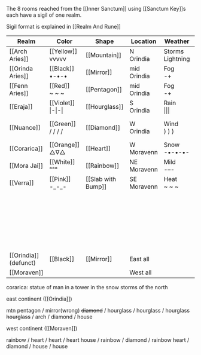 
The 8 rooms reached from the [[Inner Sanctum]] using [[Sanctum Key]]s each have a sigil of one realm.

Sigil format is explained in [[Realm And Rune]]

| Realm                    | Color                  | Shape              | Location       | Weather             | Transport                  | Mote                  |
| ------------------------ | ---------------------- | ------------------ | -------------- | ------------------- | -------------------------- | --------------------- |
| [[Arch Aries]]           | [[Yellow]]<br>vvvvv    | [[Mountain]]       | N<br>Orindia   | Storms<br>Lightning | Trains<br>3 spokes         | Industrial<br>◘       |
| [[Orinda Aries]]         | [[Black]]<br>•-•-•     | [[Mirror]]         | mid<br>Orindia | Fog<br>-+           | Trains<br>3 spokes         | Metropolitan<br>tower |
| [[Fenn Aries]]           | [[Red]]<br>~ ~ ~       | [[Pentagon]]       | mid<br>Orindia | Fog<br>-+           | Roads<br>4 spokes          | Militaristic<br>VV    |
| [[Eraja]]                | [[Violet]]<br>\|-\|-\| | [[Hourglass]]      | S<br>Orindia   | Rain<br>\|\|\|      | Trains<br>3 spokes         | Poetic flower         |
| [[Nuance]]               | [[Green]]<br>/ / / /   | [[Diamond]]        | W<br>Orindia   | Wind<br>) ) )       | Blimp<br>5 spokes up       | Militaristic<br>VV    |
| [[Corarica]]             | [[Orange]]<br>△∇△      | [[Heart]]          | W Moravenn     | Snow<br>-•-•-•-     | Roads<br>4 spokes          | Academic<br>\|\|\|    |
| [[Mora Jai]]             | [[White]]<br>°°°       | [[Rainbow]]        | NE Moravenn    | Mild<br>-–-         | Sailboats<br>8 spokes      | Agricultural<br>(•••) |
| [[Verra]]                | [[Pink]]<br>-\_-\_-    | [[Slab with Bump]] | SE Moravenn    | Heat<br>~ ~ ~       | Turtles<br>5 spoke         | Spiritual<br>(※)      |
|                          |                        |                    |                |                     |                            | Tribal<br>\*          |
|                          |                        |                    |                |                     | Camels<br>2 Spokes         |                       |
|                          |                        |                    |                |                     | Horseback<br>4 spokes down |                       |
| [[Orindia]]<br>(defunct) | [[Black]]              | [[Mirror]]         | East all       |                     |                            |                       |
| [[Moraven]]              |                        |                    | West all       |                     |                            |                       |

corarica: statue of man in a tower in the snow
storms of the north

east continent ([[Orindia]])

mtn
pentagon / mirror(wrong)
~~diamond~~ / hourglass / hourglass / hourglass
~~hourglass~~ / arch / diamond / house


west continent ([[Moraven]])

rainbow / heart / heart / heart
house / rainbow / diamond / rainbow
heart / diamond / house / house
